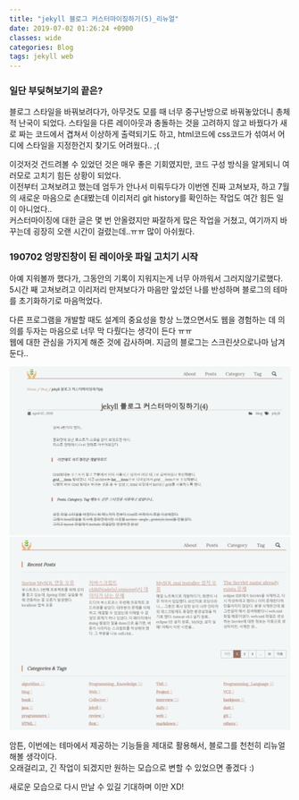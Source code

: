 ```yaml
---
title: "jekyll 블로그 커스터마이징하기(5)_리뉴얼"
date: 2019-07-02 01:26:24 +0900
classes: wide 
categories: Blog
tags: jekyll web
---
```


### 일단 부딪혀보기의 끝은? 
  
블로그 스타일을 바꿔보려다가, 아무것도 모를 때 너무 중구난방으로 바꿔놓았더니 총체적 난국이 되었다. 
스타일을 다른 레이아웃과 충돌하는 것을 고려하지 않고 바꿨다가 새로 짜는 코드에서 겹쳐서 이상하게 출력되기도 하고, html코드에 css코드가 섞여서 어디에 스타일을 지정한건지 찾기도 어려웠다.. ;(  
  
이것저것 건드려볼 수 있었던 것은 매우 좋은 기회였지만, 코드 구성 방식을 알게되니 여러모로 고치기 힘든 상황이 되었다.  
이전부터 고쳐보려고 했는데 엄두가 안나서 미뤄두다가 이번엔 진짜 고쳐보자, 하고 7월의 새로운 마음으로 손대봤는데 이리저리 git history를 확인하는 작업도 여간 힘든 일이 아니었다..  
커스터마이징에 대한 글은 몇 번 안올렸지만 짜잘하게 많은 작업을 거쳤고, 여기까지 바꾸는데 굉장히 오랜 시간이 걸렸는데..ㅠㅠ 많이 아쉬웠다.  
  
### 190702 엉망진창이 된 레이아웃 파일 고치기 시작

아예 지워볼까 했다가, 그동안의 기록이 지워지는게 너무 아까워서 그러지않기로했다.  
5시간 째 고쳐보려고 이리저리 만져보다가 마음만 앞섰던 나를 반성하며 블로그의 테마를 초기화하기로 마음먹었다.  
  
다른 프로그램을 개발할 때도 설계의 중요성을 항상 느꼈으면서도 웹을 경험하는 데 의의를 두자는 마음으로 너무 막 다뤘다는 생각이 든다 ㅠㅠ  
웹에 대한 관심을 가지게 해준 것에 감사하며. 지금의 블로그는 스크린샷으로나마 남겨둔다..  

![before1](/assets/images/before_renewal.png)
![before2](/assets/images/before_renewal2.png)
  
암튼, 이번에는 테마에서 제공하는 기능들을 제대로 활용해서, 블로그를 천천히 리뉴얼 해볼 생각이다.  
오래걸리고, 긴 작업이 되겠지만 원하는 모습으로 변할 수 있었으면 좋겠다 :)  
  
새로운 모습으로 다시 만날 수 있길 기대하며 이만 XD!